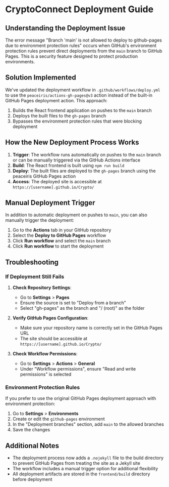 # CryptoConnect Deployment Guide

## Understanding the Deployment Issue

The error message "Branch 'main' is not allowed to deploy to github-pages due to environment protection rules" occurs when GitHub's environment protection rules prevent direct deployments from the `main` branch to GitHub Pages. This is a security feature designed to protect production environments.

## Solution Implemented

We've updated the deployment workflow in `.github/workflows/deploy.yml` to use the `peaceiris/actions-gh-pages@v3` action instead of the built-in GitHub Pages deployment action. This approach:

1. Builds the React frontend application on pushes to the `main` branch
2. Deploys the built files to the `gh-pages` branch
3. Bypasses the environment protection rules that were blocking deployment

## How the New Deployment Process Works

1. **Trigger**: The workflow runs automatically on pushes to the `main` branch or can be manually triggered via the GitHub Actions interface
2. **Build**: The React frontend is built using `npm run build`
3. **Deploy**: The built files are deployed to the `gh-pages` branch using the peaceiris GitHub Pages action
4. **Access**: The deployed site is accessible at `https://[username].github.io/Crypto/`

## Manual Deployment Trigger

In addition to automatic deployment on pushes to `main`, you can also manually trigger the deployment:

1. Go to the **Actions** tab in your GitHub repository
2. Select the **Deploy to GitHub Pages** workflow
3. Click **Run workflow** and select the `main` branch
4. Click **Run workflow** to start the deployment

## Troubleshooting

### If Deployment Still Fails

1. **Check Repository Settings**:
   - Go to **Settings** > **Pages**
   - Ensure the source is set to "Deploy from a branch"
   - Select "gh-pages" as the branch and "/ (root)" as the folder

2. **Verify GitHub Pages Configuration**:
   - Make sure your repository name is correctly set in the GitHub Pages URL
   - The site should be accessible at `https://[username].github.io/Crypto/`

3. **Check Workflow Permissions**:
   - Go to **Settings** > **Actions** > **General**
   - Under "Workflow permissions", ensure "Read and write permissions" is selected

### Environment Protection Rules

If you prefer to use the original GitHub Pages deployment approach with environment protection:

1. Go to **Settings** > **Environments**
2. Create or edit the `github-pages` environment
3. In the "Deployment branches" section, add `main` to the allowed branches
4. Save the changes

## Additional Notes

- The deployment process now adds a `.nojekyll` file to the build directory to prevent GitHub Pages from treating the site as a Jekyll site
- The workflow includes a manual trigger option for additional flexibility
- All deployment artifacts are stored in the `frontend/build` directory before deployment
